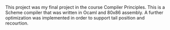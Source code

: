 This project was my final project in the course Compiler Principles.
This is a Scheme compiler that was written in Ocaml and 80x86 assembly. 
A further optimization was implemented in order to support tail position and recourtion.
